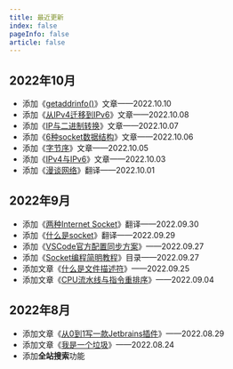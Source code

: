 ```yaml
---
title: 最近更新
index: false
pageInfo: false
article: false
---
```


## 2022年10月

- 添加《[getaddrinfo()](/posts/network-programming/getaddrinfo.md)》文章——2022.10.10
- 添加《[从IPv4迁移到IPv6](/posts/network-programming/从IPv4迁移到IPv6.md)》文章——2022.10.08
- 添加《[IP与二进制转换](/posts/network-programming/IP与二进制转换.md)》文章——2022.10.07
- 添加《[6种socket数据结构](/posts/network-programming/6种socket数据结构.md)》文章——2022.10.06
- 添加《[字节序](/posts/network-programming/字节序.md)》文章——2022.10.05
- 添加《[IPv4与IPv6](/posts/network-programming/IPv4-IPv6.md)》文章——2022.10.03
- 添加《[漫谈网络](/posts/network-programming/漫谈网络.md)》翻译——2022.10.01

## 2022年9月
- 添加《[两种Internet Socket](/posts/network-programming/两种Internet-socket.md)》翻译——2022.09.30
- 添加《[什么是socket](/posts/network-programming/什么是socket.md)》翻译——2022.09.29
- 添加《[VSCode官方配置同步方案](/posts/tools/VSCode/如何同步配置.md)》——2022.09.27
- 添加《[Socket编程简明教程](/posts/network-programming)》目录——2022.09.27
- 添加文章《[什么是文件描述符](/posts/os/什么是文件描述符.md)》——2022.09.25
- 添加文章《[CPU流水线与指令重排序](/posts/concurrency/CPU流水线与指令重排序.md)》——2022.09.04


## 2022年8月
- 添加文章《[从0到1写一款Jetbrains插件](/posts/tools/IDEA/从0到1编写一款插件.md)》——2022.08.29
- 添加文章《[我是一个垃圾](/posts/JVM/我是一个垃圾.md)》——2022.08.24
- 添加**全站搜索**功能


